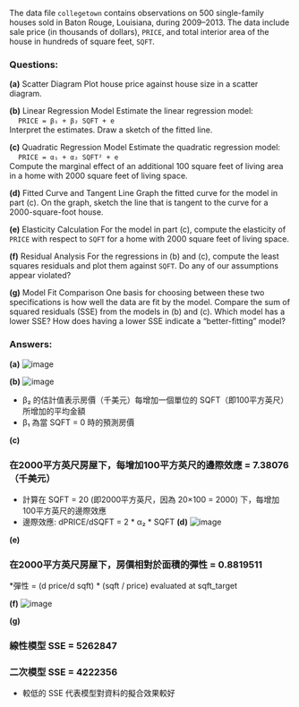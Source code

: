 The data file `collegetown` contains observations on 500 single-family houses sold in Baton Rouge, Louisiana, during 2009–2013. The data include sale price (in thousands of dollars), `PRICE`, and total interior area of the house in hundreds of square feet, `SQFT`.

### Questions:

**(a)** Scatter Diagram
Plot house price against house size in a scatter diagram.

**(b)** Linear Regression Model
Estimate the linear regression model:  
&nbsp;&nbsp;&nbsp;&nbsp;`PRICE = β₁ + β₂ SQFT + e`  
Interpret the estimates. Draw a sketch of the fitted line.

**(c)** Quadratic Regression Model
Estimate the quadratic regression model:  
&nbsp;&nbsp;&nbsp;&nbsp;`PRICE = α₁ + α₂ SQFT² + e`  
Compute the marginal effect of an additional 100 square feet of living area in a home with 2000 square feet of living space.

**(d)** Fitted Curve and Tangent Line
Graph the fitted curve for the model in part (c). On the graph, sketch the line that is tangent to the curve for a 2000-square-foot house.

**(e)** Elasticity Calculation
For the model in part (c), compute the elasticity of `PRICE` with respect to `SQFT` for a home with 2000 square feet of living space.

**(f)** Residual Analysis
For the regressions in (b) and (c), compute the least squares residuals and plot them against `SQFT`. Do any of our assumptions appear violated?

**(g)** Model Fit Comparison
One basis for choosing between these two specifications is how well the data are fit by the model. Compare the sum of squared residuals (SSE) from the models in (b) and (c). Which model has a lower SSE? How does having a lower SSE indicate a “better-fitting” model?

### Answers:

**(a)**
![image](https://github.com/user-attachments/assets/ec7e47ba-e0e6-4790-9e80-4e8a5a1156a3)

**(b)**
![image](https://github.com/user-attachments/assets/8d6f7339-32e5-4e37-8de6-c5aee7377534)
* β₂ 的估計值表示房價（千美元）每增加一個單位的 SQFT（即100平方英尺）所增加的平均金額
* β₁ 為當 SQFT = 0 時的預測房價

**(c)**
### 在2000平方英尺房屋下，每增加100平方英尺的邊際效應 = 7.38076 （千美元）

* 計算在 SQFT = 20 (即2000平方英尺，因為 20×100 = 2000) 下，每增加100平方英尺的邊際效應
* 邊際效應: dPRICE/dSQFT = 2 * α₂ * SQFT
**(d)**
![image](https://github.com/user-attachments/assets/f67d12f7-c29f-4a97-97f1-93d77ae2d537)

**(e)**
### 在2000平方英尺房屋下，房價相對於面積的彈性 = 0.8819511 

*彈性 = (d price/d sqft) * (sqft / price) evaluated at sqft_target

**(f)**
![image](https://github.com/user-attachments/assets/71cf665d-9041-4f1f-a39a-c4e88bfd0ee7)

**(g)**
### 線性模型 SSE = 5262847 
### 二次模型 SSE = 4222356 
* 較低的 SSE 代表模型對資料的擬合效果較好
